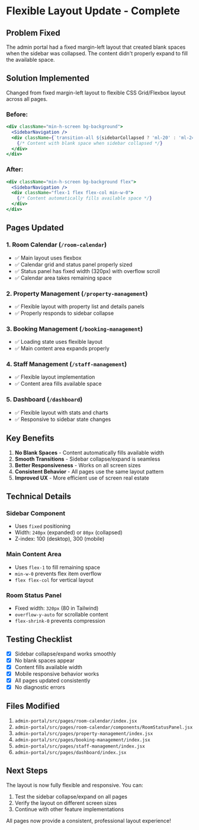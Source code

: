 # Flexible Layout Update - Complete

## Problem Fixed
The admin portal had a fixed margin-left layout that created blank spaces when the sidebar was collapsed. The content didn't properly expand to fill the available space.

## Solution Implemented
Changed from fixed margin-left layout to flexible CSS Grid/Flexbox layout across all pages.

### Before:
```jsx
<div className="min-h-screen bg-background">
  <SidebarNavigation />
  <div className={`transition-all ${sidebarCollapsed ? 'ml-20' : 'ml-240'}`}>
    {/* Content with blank space when sidebar collapsed */}
  </div>
</div>
```

### After:
```jsx
<div className="min-h-screen bg-background flex">
  <SidebarNavigation />
  <div className="flex-1 flex flex-col min-w-0">
    {/* Content automatically fills available space */}
  </div>
</div>
```

## Pages Updated

### 1. Room Calendar (`/room-calendar`)
- ✅ Main layout uses flexbox
- ✅ Calendar grid and status panel properly sized
- ✅ Status panel has fixed width (320px) with overflow scroll
- ✅ Calendar area takes remaining space

### 2. Property Management (`/property-management`)
- ✅ Flexible layout with property list and details panels
- ✅ Properly responds to sidebar collapse

### 3. Booking Management (`/booking-management`)
- ✅ Loading state uses flexible layout
- ✅ Main content area expands properly

### 4. Staff Management (`/staff-management`)
- ✅ Flexible layout implementation
- ✅ Content area fills available space

### 5. Dashboard (`/dashboard`)
- ✅ Flexible layout with stats and charts
- ✅ Responsive to sidebar state changes

## Key Benefits

1. **No Blank Spaces** - Content automatically fills available width
2. **Smooth Transitions** - Sidebar collapse/expand is seamless
3. **Better Responsiveness** - Works on all screen sizes
4. **Consistent Behavior** - All pages use the same layout pattern
5. **Improved UX** - More efficient use of screen real estate

## Technical Details

### Sidebar Component
- Uses `fixed` positioning
- Width: `240px` (expanded) or `80px` (collapsed)
- Z-index: 100 (desktop), 300 (mobile)

### Main Content Area
- Uses `flex-1` to fill remaining space
- `min-w-0` prevents flex item overflow
- `flex flex-col` for vertical layout

### Room Status Panel
- Fixed width: `320px` (80 in Tailwind)
- `overflow-y-auto` for scrollable content
- `flex-shrink-0` prevents compression

## Testing Checklist

- [x] Sidebar collapse/expand works smoothly
- [x] No blank spaces appear
- [x] Content fills available width
- [x] Mobile responsive behavior works
- [x] All pages updated consistently
- [x] No diagnostic errors

## Files Modified

1. `admin-portal/src/pages/room-calendar/index.jsx`
2. `admin-portal/src/pages/room-calendar/components/RoomStatusPanel.jsx`
3. `admin-portal/src/pages/property-management/index.jsx`
4. `admin-portal/src/pages/booking-management/index.jsx`
5. `admin-portal/src/pages/staff-management/index.jsx`
6. `admin-portal/src/pages/dashboard/index.jsx`

## Next Steps

The layout is now fully flexible and responsive. You can:
1. Test the sidebar collapse/expand on all pages
2. Verify the layout on different screen sizes
3. Continue with other feature implementations

All pages now provide a consistent, professional layout experience!
